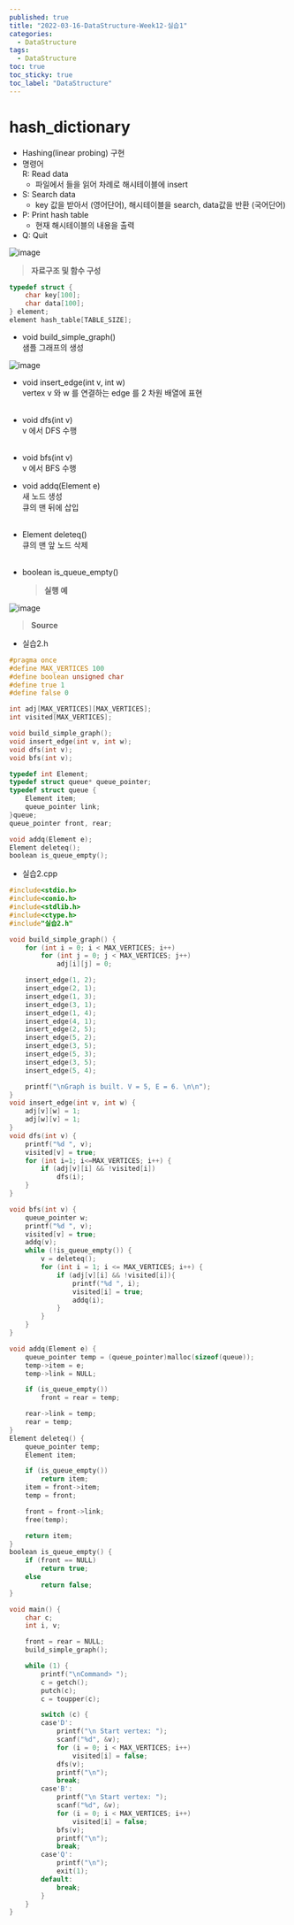 ```yaml
---
published: true
title: "2022-03-16-DataStructure-Week12-실습1"
categories:
  - DataStructure
tags:
  - DataStructure
toc: true
toc_sticky: true
toc_label: "DataStructure"
---
```


# hash_dictionary

- Hashing(linear probing) 구현
- 명령어  
  R: Read data
  - 파일에서 <key data>들을 읽어 차례로 해시테이블에 insert
- S: Search data
  - key 값을 받아서 (영어단어), 해시테이블을 search, data값을 반환 (국어단어)
- P: Print hash table
  - 현재 해시테이블의 내용을 출력
- Q: Quit

![image](https://github.com/222SeungHyun/222SeungHyun.github.io/blob/master/_images/%EC%9E%90%EB%A3%8C%EA%B5%AC%EC%A1%B0%EC%99%80%EC%8B%A4%EC%8A%B5-12%EC%9E%A5-%EC%8B%A4%EC%8A%B51-1.png?raw=true)

> **자료구조 및 함수 구성**

```C++
typedef struct {
	char key[100];
	char data[100];
} element;
element hash_table[TABLE_SIZE];
```

- void build_simple_graph()  
  샘플 그래프의 생성

![image](https://github.com/222SeungHyun/222SeungHyun.github.io/blob/master/_images/%EC%9E%90%EB%A3%8C%EA%B5%AC%EC%A1%B0%EC%99%80%EC%8B%A4%EC%8A%B5-11%EC%9E%A5-%EC%8B%A4%EC%8A%B52-1.png?raw=true)

- void insert_edge(int v, int w)  
  vertex v 와 w 를 연결하는 edge 를 2 차원 배열에 표현  
  <br>
- void dfs(int v)  
  v 에서 DFS 수행  
  <br>
- void bfs(int v)  
  v 에서 BFS 수행
  <br>
- void addq(Element e)  
  새 노드 생성  
  큐의 맨 뒤에 삽입  
  <br>
- Element deleteq()  
  큐의 맨 앞 노드 삭제  
  <br>
- boolean is_queue_empty()

  > **실행 예**

![image](https://github.com/222SeungHyun/222SeungHyun.github.io/blob/master/_images/%EC%9E%90%EB%A3%8C%EA%B5%AC%EC%A1%B0%EC%99%80%EC%8B%A4%EC%8A%B5-11%EC%9E%A5-%EC%8B%A4%EC%8A%B52-2.png?raw=true)

> **Source**

- 실습2.h

```C++
#pragma once
#define MAX_VERTICES 100
#define boolean unsigned char
#define true 1
#define false 0

int adj[MAX_VERTICES][MAX_VERTICES];
int visited[MAX_VERTICES];

void build_simple_graph();
void insert_edge(int v, int w);
void dfs(int v);
void bfs(int v);

typedef int Element;
typedef struct queue* queue_pointer;
typedef struct queue {
	Element item;
	queue_pointer link;
}queue;
queue_pointer front, rear;

void addq(Element e);
Element deleteq();
boolean is_queue_empty();
```

- 실습2.cpp

```C++
#include<stdio.h>
#include<conio.h>
#include<stdlib.h>
#include<ctype.h>
#include"실습2.h"

void build_simple_graph() {
	for (int i = 0; i < MAX_VERTICES; i++)
		for (int j = 0; j < MAX_VERTICES; j++)
			adj[i][j] = 0;

	insert_edge(1, 2);
	insert_edge(2, 1);
	insert_edge(1, 3);
	insert_edge(3, 1);
	insert_edge(1, 4);
	insert_edge(4, 1);
	insert_edge(2, 5);
	insert_edge(5, 2);
	insert_edge(3, 5);
	insert_edge(5, 3);
	insert_edge(3, 5);
	insert_edge(5, 4);

	printf("\nGraph is built. V = 5, E = 6. \n\n");
}
void insert_edge(int v, int w) {
	adj[v][w] = 1;
	adj[w][v] = 1;
}
void dfs(int v) {
	printf("%d ", v);
	visited[v] = true;
	for (int i=1; i<=MAX_VERTICES; i++) {
		if (adj[v][i] && !visited[i])
			dfs(i);
	}
}

void bfs(int v) {
	queue_pointer w;
	printf("%d ", v);
	visited[v] = true;
	addq(v);
	while (!is_queue_empty()) {
		v = deleteq();
		for (int i = 1; i <= MAX_VERTICES; i++) {
			if (adj[v][i] && !visited[i]){
				printf("%d ", i);
				visited[i] = true;
				addq(i);
			}
		}
	}
}

void addq(Element e) {
	queue_pointer temp = (queue_pointer)malloc(sizeof(queue));
	temp->item = e;
	temp->link = NULL;

	if (is_queue_empty())
		front = rear = temp;

	rear->link = temp;
	rear = temp;
}
Element deleteq() {
	queue_pointer temp;
	Element item;

	if (is_queue_empty())
		return item;
	item = front->item;
	temp = front;

	front = front->link;
	free(temp);

	return item;
}
boolean is_queue_empty() {
	if (front == NULL)
		return true;
	else
		return false;
}

void main() {
	char c;
	int i, v;

	front = rear = NULL;
	build_simple_graph();

	while (1) {
		printf("\nCommand> ");
		c = getch();
		putch(c);
		c = toupper(c);

		switch (c) {
		case'D':
			printf("\n Start vertex: ");
			scanf("%d", &v);
			for (i = 0; i < MAX_VERTICES; i++)
				visited[i] = false;
			dfs(v);
			printf("\n");
			break;
		case'B':
			printf("\n Start vertex: ");
			scanf("%d", &v);
			for (i = 0; i < MAX_VERTICES; i++)
				visited[i] = false;
			bfs(v);
			printf("\n");
			break;
		case'Q':
			printf("\n");
			exit(1);
		default:
			break;
		}
	}
}
```
